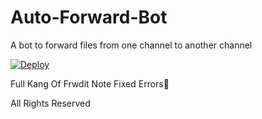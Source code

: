 # Auto-Forward-Bot
A bot to forward files from one channel to another channel


[![Deploy](https://www.herokucdn.com/deploy/button.svg)](https://heroku.com/deploy?template=https://github.com/ErichRyker/Auto-ForwardBot)


Full Kang Of Frwdit
Note Fixed Errors💞


All Rights Reserved 
